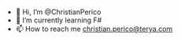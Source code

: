 - 👋 Hi, I’m @ChristianPerico
- 🌱 I’m currently learning F#
- 📫 How to reach me christian.perico@terya.com

<!---
ChristianPerico/ChristianPerico is a ✨ special ✨ repository because its `README.md` (this file) appears on your GitHub profile.
You can click the Preview link to take a look at your changes.
--->
